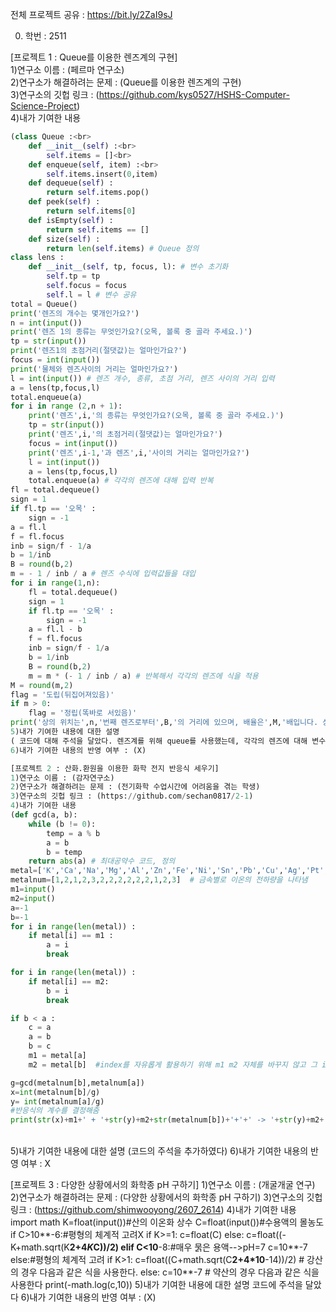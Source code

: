 전체 프로젝트 공유 : https://bit.ly/2ZaI9sJ<br>

0. 학번 : 2511<br>

[프로젝트 1 : Queue를 이용한 렌즈계의 구현]<br>
1)연구소 이름 : (페르마 연구소)<br>
2)연구소가 해결하려는 문제 : (Queue를 이용한 렌즈계의 구현)<br>
3)연구소의 깃헙 링크 : (https://github.com/kys0527/HSHS-Computer-Science-Project)<br>
4)내가 기여한 내용<br>
```python
(class Queue :<br>
    def __init__(self) :<br>
        self.items = []<br>
    def enqueue(self, item) :<br>
        self.items.insert(0,item)
    def dequeue(self) :
        return self.items.pop()
    def peek(self) :
        return self.items[0]
    def isEmpty(self) :
        return self.items == []
    def size(self) :
        return len(self.items) # Queue 정의
class lens :
    def __init__(self, tp, focus, l): # 변수 초기화
        self.tp = tp
        self.focus = focus
        self.l = l # 변수 공유
total = Queue()
print('렌즈의 개수는 몇개인가요?')
n = int(input())
print('렌즈 1의 종류는 무엇인가요?(오목, 볼록 중 골라 주세요.)')
tp = str(input())
print('렌즈1의 초점거리(절댓값)는 얼마인가요?')
focus = int(input())
print('물체와 렌즈사이의 거리는 얼마인가요?')
l = int(input()) # 렌즈 개수, 종류, 초점 거리, 렌즈 사이의 거리 입력
a = lens(tp,focus,l)
total.enqueue(a)
for i in range (2,n + 1):
    print('렌즈',i,'의 종류는 무엇인가요?(오목, 볼록 중 골라 주세요.)')
    tp = str(input())
    print('렌즈',i,'의 초점거리(절댓값)는 얼마인가요?')
    focus = int(input())
    print('렌즈',i-1,'과 렌즈',i,'사이의 거리는 얼마인가요?')
    l = int(input())
    a = lens(tp,focus,l)
    total.enqueue(a) # 각각의 렌즈에 대해 입력 반복
fl = total.dequeue()
sign = 1
if fl.tp == '오목' :
    sign = -1
a = fl.l
f = fl.focus
inb = sign/f - 1/a
b = 1/inb
B = round(b,2)
m = - 1 / inb / a # 렌즈 수식에 입력값들을 대입
for i in range(1,n):
    fl = total.dequeue()
    sign = 1
    if fl.tp == '오목' :
        sign = -1
    a = fl.l - b
    f = fl.focus
    inb = sign/f - 1/a
    b = 1/inb
    B = round(b,2)
    m = m * (- 1 / inb / a) # 반복해서 각각의 렌즈에 식을 적용
M = round(m,2)
flag = '도립(뒤집어져있음)'
if m > 0:
    flag = '정립(똑바로 서있음)'
print('상의 위치는',n,'번째 렌즈로부터',B,'의 거리에 있으며, 배율은',M,'배입니다. 상은',flag,'입니다.') # 결론 )
5)내가 기여한 내용에 대한 설명
( 코드에 대해 주석을 달았다. 렌즈계를 위해 queue를 사용했는데, 각각의 렌즈에 대해 변수를 입력받고 )
6)내가 기여한 내용의 반영 여부 : (X)

[프로젝트 2 : 산화.환원을 이용한 화학 전지 반응식 세우기]
1)연구소 이름 : (감자연구소)
2)연구소가 해결하려는 문제 : (전기화학 수업시간에 어려움을 겪는 학생)
3)연구소의 깃헙 링크 : (https://github.com/sechan0817/2-1)
4)내가 기여한 내용
(def gcd(a, b):
    while (b != 0):
        temp = a % b
        a = b
        b = temp
    return abs(a) # 최대공약수 코드, 정의
metal=['K','Ca','Na','Mg','Al','Zn','Fe','Ni','Sn','Pb','Cu','Ag','Pt','Au'] # Hg는 분자형이온으로 존재해서 우선 제외시킴.
metalnum=[1,2,1,2,3,2,2,2,2,2,2,1,2,3]  # 금속별로 이온의 전하량을 나타냄
m1=input()
m2=input()
a=-1
b=-1
for i in range(len(metal)) :
    if metal[i] == m1 :
        a = i
        break

for i in range(len(metal)) :
    if metal[i] == m2:
        b = i
        break

if b < a :
    c = a
    a = b
    b = c
    m1 = metal[a]
    m2 = metal[b]  #index를 자유롭게 활용하기 위해 m1 m2 자체를 바꾸지 않고 그 index를 바꿔줌

g=gcd(metalnum[b],metalnum[a])
x=int(metalnum[b]/g)
y= int(metalnum[a]/g)
#반응식의 계수를 결정해줌
print(str(x)+m1+' + '+str(y)+m2+str(metalnum[b])+'+'+' -> '+str(y)+m2+' + '+str(x)+m1+str(metalnum[a])+'+') # 최종식)
```
<br>
5)내가 기여한 내용에 대한 설명
(코드의 주석을 추가하였다)
6)내가 기여한 내용의 반영 여부 : X

[프로젝트 3 : 다양한 상황에서의 화학종 pH 구하기]
1)연구소 이름 : (개굴개굴 연구)
2)연구소가 해결하려는 문제 : (다양한 상황에서의 화학종 pH 구하기)
3)연구소의 깃헙 링크 : (https://github.com/shimwooyong/2607_2614)
4)내가 기여한 내용
import math
K=float(input())#산의 이온화 상수
C=float(input())#수용액의 몰농도
if C>10**-6:#평형의 체계적 고려X
    if K>=1:
        c=float(C)
    else:
        c=float((-K+math.sqrt(K**2+4*K*C))/2)
elif C<10**-8:#매우 묽은 용액-->pH=7
    c=10**-7
else:#평형의 체계적 고려
    if K>1:
        c=float((C+math.sqrt(C**2+4*10**-14))/2) # 강산의 경우 다음과 같은 식을 사용한다.
    else:
        c=10**-7 # 약산의 경우 다음과 같은 식을 사용한다
print(-math.log(c,10))
5)내가 기여한 내용에 대한 설명
코드에 주석을 달았다
6)내가 기여한 내용의 반영 여부 : (X)
